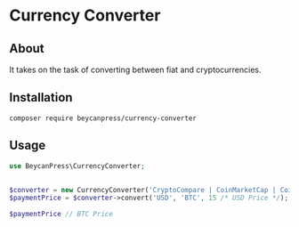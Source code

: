 # Currency Converter

## About

It takes on the task of converting between fiat and cryptocurrencies.

## Installation

`composer require beycanpress/currency-converter`

## Usage

```php
use BeycanPress\CurrencyConverter;


$converter = new CurrencyConverter('CryptoCompare | CoinMarketCap | CoinGecko', 'api key for coinmarketcap');
$paymentPrice = $converter->convert('USD', 'BTC', 15 /* USD Price */);

$paymentPrice // BTC Price
```